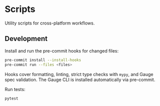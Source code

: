 # Scripts

Utility scripts for cross-platform workflows.

## Development

Install and run the pre-commit hooks for changed files:

```bash
pre-commit install --install-hooks
pre-commit run --files <files>
```

Hooks cover formatting, linting, strict type checks with `mypy`, and Gauge spec validation.
The Gauge CLI is installed automatically via pre-commit.

Run tests:

```bash
pytest
```
